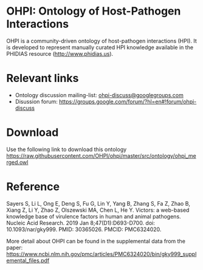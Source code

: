 # OHPI: Ontology of Host-Pathogen Interactions

OHPI is a community-driven ontology of host-pathogen interactions (HPI). It is developed to represent manually curated HPI knowledge available in the PHIDIAS resource (http://www.phidias.us).

# Relevant links
- Ontology discussion mailing-list: ohpi-discuss@googlegroups.com
- Disussion forum: https://groups.google.com/forum/?hl=en#!forum/ohpi-discuss

# Download
Use the following link to download this ontology
https://raw.githubusercontent.com/OHPI/ohpi/master/src/ontology/ohpi_merged.owl

# Reference

Sayers S, Li L, Ong E, Deng S, Fu G, Lin Y, Yang B, Zhang S, Fa Z, Zhao B, Xiang Z, Li Y, Zhao Z, Olszewski MA, Chen L, He Y. Victors: a web-based knowledge base of virulence factors in human and animal pathogens. Nucleic Acid Research. 2019 Jan 8;47(D1):D693-D700. doi: 10.1093/nar/gky999. PMID: 30365026. PMCID: PMC6324020.

More detail about OHPI can be found in the supplemental data from the paper: https://www.ncbi.nlm.nih.gov/pmc/articles/PMC6324020/bin/gky999_supplemental_files.pdf
